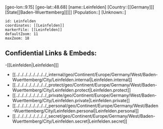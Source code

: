 ﻿---
location: [48.68,9.15]
mapzoom: [7,12] 
mapmarker: city 
type: City
tags:
- geo/City


SpocWebEntityId: 31923
isDeleted: false
confidential: public

---
[geo-lon::9.15]
[geo-lat::48.68]
[name::Leinfelden]
[Country::[[Germany]]]
[State[[Baden-Wuerttemberg]]]]]
[Population::]
[Unknown::]


```leaflet
id: Leinfelden
coordinates: [[Leinfelden]]
markerFile: [[Leinfelden]]
defaultZoom: 11 
maxZoom: 18
```


## Confidential Links & Embeds: 
-[[Leinfelden|Leinfelden]]] 
- [[../../../../../../../../_internal/geo/Continent/Europe/Germany/West/Baden-Wuerttemberg/City/Leinfelden.internal|Leinfelden.internal]] 
- [[../../../../../../../../_protect/geo/Continent/Europe/Germany/West/Baden-Wuerttemberg/City/Leinfelden.protect|Leinfelden.protect]] 
- [[../../../../../../../../_private/geo/Continent/Europe/Germany/West/Baden-Wuerttemberg/City/Leinfelden.private|Leinfelden.private]] 
- [[../../../../../../../../_personal/geo/Continent/Europe/Germany/West/Baden-Wuerttemberg/City/Leinfelden.personal|Leinfelden.personal]] 
- [[../../../../../../../../_secret/geo/Continent/Europe/Germany/West/Baden-Wuerttemberg/City/Leinfelden.secret|Leinfelden.secret]] 
